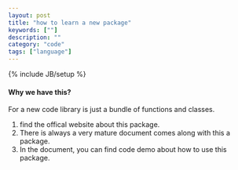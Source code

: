 ```yaml
---
layout: post
title: "how to learn a new package"
keywords: [""]
description: ""
category: "code"
tags: ["language"]
---
```

{% include JB/setup %}


#### Why we have this?
For a new code library is just a bundle of functions and classes. <br />
1. find the offical website about this package.
2. There is always a very mature document comes along with this a package.
3. In the document, you can find code demo about how to use this package.

